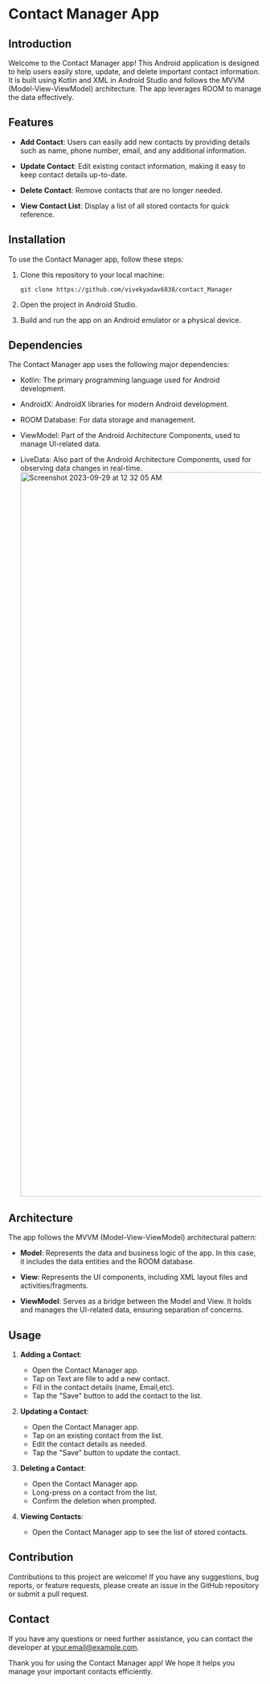 # Contact Manager App

## Introduction

Welcome to the Contact Manager app! This Android application is designed to help users easily store, update, and delete important contact information. It is built using Kotlin and XML in Android Studio and follows the MVVM (Model-View-ViewModel) architecture. The app leverages ROOM to manage the data effectively.

## Features

- **Add Contact**: Users can easily add new contacts by providing details such as name, phone number, email, and any additional information.

- **Update Contact**: Edit existing contact information, making it easy to keep contact details up-to-date.

- **Delete Contact**: Remove contacts that are no longer needed.

- **View Contact List**: Display a list of all stored contacts for quick reference.

## Installation

To use the Contact Manager app, follow these steps:

1. Clone this repository to your local machine:

   ```
   git clone https://github.com/vivekyadav6838/contact_Manager
   ```

2. Open the project in Android Studio.

3. Build and run the app on an Android emulator or a physical device.

## Dependencies

The Contact Manager app uses the following major dependencies:

- Kotlin: The primary programming language used for Android development.

- AndroidX: AndroidX libraries for modern Android development.

- ROOM Database: For data storage and management.

- ViewModel: Part of the Android Architecture Components, used to manage UI-related data.

- LiveData: Also part of the Android Architecture Components, used for observing data changes in real-time.<img width="1440" alt="Screenshot 2023-09-29 at 12 32 05 AM" src="https://github.com/vivekyadav6838/Contact_Manager/assets/59759496/ed9545d8-1717-408d-95a7-454051d5b8bd">


## Architecture

The app follows the MVVM (Model-View-ViewModel) architectural pattern:

- **Model**: Represents the data and business logic of the app. In this case, it includes the data entities and the ROOM database.

- **View**: Represents the UI components, including XML layout files and activities/fragments.

- **ViewModel**: Serves as a bridge between the Model and View. It holds and manages the UI-related data, ensuring separation of concerns.

## Usage

1. **Adding a Contact**:
   - Open the Contact Manager app.
   - Tap on Text are file to add a new contact.
   - Fill in the contact details (name, Email,etc).
   - Tap the "Save" button to add the contact to the list.

2. **Updating a Contact**:
   - Open the Contact Manager app.
   - Tap on an existing contact from the list.
   - Edit the contact details as needed.
   - Tap the "Save" button to update the contact.

3. **Deleting a Contact**:
   - Open the Contact Manager app.
   - Long-press on a contact from the list.
   - Confirm the deletion when prompted.

4. **Viewing Contacts**:
   - Open the Contact Manager app to see the list of stored contacts.

## Contribution

Contributions to this project are welcome! If you have any suggestions, bug reports, or feature requests, please create an issue in the GitHub repository or submit a pull request.



## Contact

If you have any questions or need further assistance, you can contact the developer at [your.email@example.com](mailto:vivekyadav6838@gamil.com).

Thank you for using the Contact Manager app! We hope it helps you manage your important contacts efficiently.
